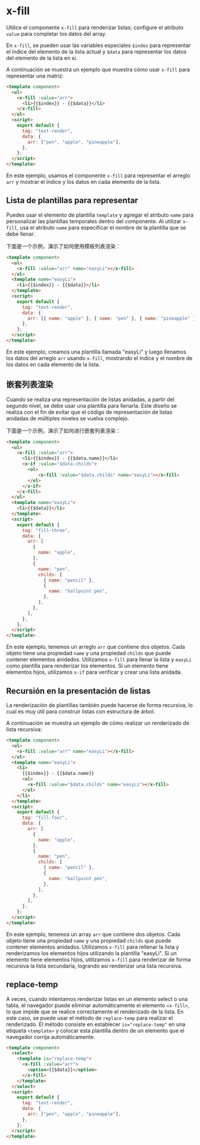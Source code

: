# x-fill

Utilice el componente `x-fill` para renderizar listas; configure el atributo `value` para completar los datos del array.

En `x-fill`, se pueden usar las variables especiales `$index` para representar el índice del elemento de la lista actual y `$data` para representar los datos del elemento de la lista en sí.

A continuación se muestra un ejemplo que muestra cómo usar `x-fill` para representar una matriz:

<comp-viewer comp-name="text-render">

```html
<template component>
  <ul>
    <x-fill :value="arr">
      <li>{{$index}} - {{$data}}</li>
    </x-fill>
  </ul>
  <script>
    export default {
      tag: "text-render",
      data: {
        arr: ["pen", "apple", "pineapple"],
      },
    };
  </script>
</template>
```

</comp-viewer>

En este ejemplo, usamos el componente `x-fill` para representar el arreglo `arr` y mostrar el índice y los datos en cada elemento de la lista.

## Lista de plantillas para representar

Puedes usar el elemento de plantilla `template` y agregar el atributo `name` para personalizar las plantillas temporales dentro del componente. Al utilizar `x-fill`, usa el atributo `name` para especificar el nombre de la plantilla que se debe llenar.

下面是一个示例，演示了如何使用模板列表渲染：

<comp-viewer comp-name="text-render">

```html
<template component>
  <ul>
    <x-fill :value="arr" name="easyLi"></x-fill>
  </ul>
  <template name="easyLi">
    <li>{{$index}} - {{$data}}</li>
  </template>
  <script>
    export default {
      tag: "text-render",
      data: {
        arr: [{ name: "apple" }, { name: "pen" }, { name: "pineapple" }],
      },
    };
  </script>
</template>
```

</comp-viewer>

En este ejemplo, creamos una plantilla llamada "easyLi" y luego llenamos los datos del arreglo `arr` usando `x-fill`, mostrando el índice y el nombre de los datos en cada elemento de la lista.

## 嵌套列表渲染

Cuando se realiza una representación de listas anidadas, a partir del segundo nivel, se debe usar una plantilla para llenarla. Este diseño se realiza con el fin de evitar que el código de representación de listas anidadas de múltiples niveles se vuelva complejo.

下面是一个示例，演示了如何进行嵌套列表渲染：

<comp-viewer comp-name="fill-three">

```html
<template component>
  <ul>
    <x-fill :value="arr">
      <li>{{$index}} - {{$data.name}}</li>
      <x-if :value="$data.childs">
        <ol>
            <x-fill :value="$data.childs" name="easyLi"></x-fill>
        </ol>
      </x-if>
    </x-fill>
  </ul>
  <template name="easyLi">
    <li>{{$data}}</li>
  </template>
  <script>
    export default {
      tag: "fill-three",
      data: {
        arr: [
          {
            name: "apple",
          },
          {
            name: "pen",
            childs: [
              { name: "pencil" },
              {
                name: "ballpoint pen",
              },
            ],
          },
        ],
      },
    };
  </script>
</template>
```

</comp-viewer>

En este ejemplo, tenemos un arreglo `arr` que contiene dos objetos. Cada objeto tiene una propiedad `name` y una propiedad `childs` que puede contener elementos anidados. Utilizamos `x-fill` para llenar la lista y `easyLi` como plantilla para renderizar los elementos. Si un elemento tiene elementos hijos, utilizamos `x-if` para verificar y crear una lista anidada.

## Recursión en la presentación de listas

La renderización de plantillas también puede hacerse de forma recursiva, lo cual es muy útil para construir listas con estructura de árbol.

A continuación se muestra un ejemplo de cómo realizar un renderizado de lista recursiva:

<comp-viewer comp-name="fill-four">

```html
<template component>
  <ul>
    <x-fill :value="arr" name="easyLi"></x-fill>
  </ul>
  <template name="easyLi">
    <li>
      {{$index}} - {{$data.name}}
      <ul>
        <x-fill :value="$data.childs" name="easyLi"></x-fill>
      </ul>
    </li>
  </template>
  <script>
    export default {
      tag: "fill-four",
      data: {
        arr: [
          {
            name: "apple",
          },
          {
            name: "pen",
            childs: [
              { name: "pencil" },
              {
                name: "ballpoint pen",
              },
            ],
          },
        ],
      },
    };
  </script>
</template>
```

</comp-viewer>

En este ejemplo, tenemos un array `arr` que contiene dos objetos. Cada objeto tiene una propiedad `name` y una propiedad `childs` que puede contener elementos anidados. Utilizamos `x-fill` para rellenar la lista y renderizamos los elementos hijos utilizando la plantilla "easyLi". Si un elemento tiene elementos hijos, utilizamos `x-fill` para renderizar de forma recursiva la lista secundaria, logrando así renderizar una lista recursiva.

## replace-temp

A veces, cuando intentamos renderizar listas en un elemento select o una tabla, el navegador puede eliminar automáticamente el elemento `<x-fill>`, lo que impide que se realice correctamente el renderizado de la lista. En este caso, se puede usar el método de `replace-temp` para realizar el renderizado. El método consiste en establecer `is="replace-temp"` en una etiqueta `<template>` y colocar esta plantilla dentro de un elemento que el navegador corrija automáticamente.

<comp-viewer comp-name="text-render">

```html
<template component>
  <select>
    <template is="replace-temp">
      <x-fill :value="arr">
        <option>{{$data}}</option>
      </x-fill>
    </template>
  </select>
  <script>
    export default {
      tag: "text-render",
      data: {
        arr: ["pen", "apple", "pineapple"],
      },
    };
  </script>
</template>
```

</comp-viewer>

